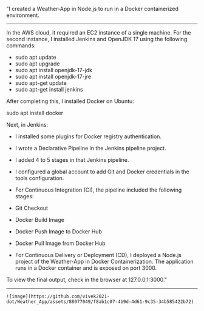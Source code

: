 "I created a Weather-App in Node.js to run in a Docker containerized environment.
*************************************************************************************************************************************************************
In the AWS cloud, it required an EC2 instance of a single machine. For the second instance, I installed Jenkins and OpenJDK 17 using the following commands:

- sudo apt update
- sudo apt upgrade
- sudo apt install openjdk-17-jdk
- sudo apt install openjdk-17-jre
- sudo apt-get update
- sudo apt-get install jenkins

After completing this, I installed Docker on Ubuntu:

sudo apt install docker

Next, in Jenkins:

- I installed some plugins for Docker registry authentication.
- I wrote a Declarative Pipeline in the Jenkins pipeline project.
- I added 4 to 5 stages in that Jenkins pipeline.
- I configured a global account to add Git and Docker credentials in the tools configuration.
- For Continuous Integration (CI), the pipeline included the following stages:

- Git Checkout
- Docker Build Image
- Docker Push Image to Docker Hub
- Docker Pull Image from Docker Hub
- For Continuous Delivery or Deployment (CD), I deployed a Node.js project of the Weather-App in Docker Containerization. The application runs in a Docker container and is exposed on port 3000.

To view the final output, check in the browser at 127.0.0.1:3000."
 
 ***************************************************************************************************************************************************************************************
    ![image](https://github.com/vivek2021-dot/Weather_App/assets/88077049/f8ab1c07-4b9d-4d61-9c35-34b585422b72)

      
    
